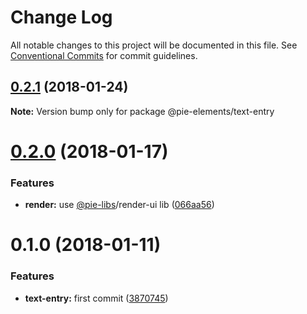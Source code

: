 # Change Log

All notable changes to this project will be documented in this file.
See [Conventional Commits](https://conventionalcommits.org) for commit guidelines.

<a name="0.2.1"></a>
## [0.2.1](https://github.com/PieElements/pie-elements/compare/@pie-elements/text-entry@0.2.0...@pie-elements/text-entry@0.2.1) (2018-01-24)




**Note:** Version bump only for package @pie-elements/text-entry

<a name="0.2.0"></a>
# [0.2.0](https://github.com/PieElements/pie-elements/compare/@pie-elements/text-entry@0.1.0...@pie-elements/text-entry@0.2.0) (2018-01-17)


### Features

* **render:** use [@pie-libs](https://github.com/pie-libs)/render-ui lib ([066aa56](https://github.com/PieElements/pie-elements/commit/066aa56))




<a name="0.1.0"></a>
# 0.1.0 (2018-01-11)


### Features

* **text-entry:** first commit ([3870745](https://github.com/PieElements/pie-elements/commit/3870745))
